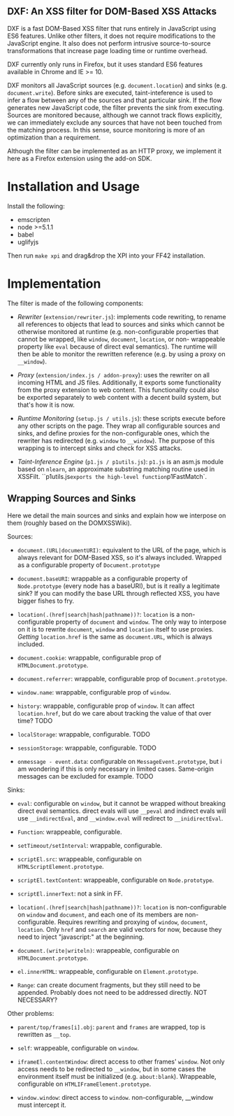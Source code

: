 ## DXF: An XSS filter for DOM-Based XSS Attacks

DXF is a fast DOM-Based XSS filter that runs entirely in JavaScript using ES6
features. Unlike other filters, it does not require modifications to the
JavaScript engine. It also does not perform intrusive source-to-source
transformations that increase page loading time or runtime overhead.

DXF currently only runs in Firefox, but it uses standard ES6 features
available in Chrome and IE >= 10.

DXF monitors all JavaScript sources (e.g. `document.location`) and sinks (e.g.
`document.write`). Before sinks are executed, taint-inteference is used to
infer a flow between any of the sources and that particular sink. If the flow
generates new JavaScript code, the filter prevents the sink from executing.
Sources are monitored because, although we cannot track flows explicitly, we
can immediately exclude any sources that have not been touched from the
matching process. In this sense, source monitoring is more of an optimization
than a requirement.

Although the filter can be implemented as an HTTP proxy, we implement it here
as a Firefox extension using the add-on SDK.

# Installation and Usage

Install the following:

- emscripten
- node >=5.1.1
- babel
- uglifyjs

Then run `make xpi` and drag&drop the XPI into your FF42 installation.

# Implementation

The filter is made of the following components:

* *Rewriter* (`extension/rewriter.js`): implements code rewriting,
to rename all references to objects that lead to sources and sinks which
cannot be otherwise monitored at runtime (e.g. non-configurable properties
that cannot be wrapped, like `window`, `document`, `location`, or non-
wrappeable property like `eval` because of direct eval semantics). The runtime
will then be able to monitor the rewritten reference (e.g. by using a proxy on
`__window`).

* *Proxy* (`extension/index.js / addon-proxy`): uses the rewriter on all
incoming HTML and JS files. Additionally, it exports some functionality from
the proxy extension to web content. This functionality could also be exported
separately to web content with a decent build system, but that's how it is now.

* *Runtime Monitoring* (`setup.js / utils.js`): these scripts execute before
any other scripts on the page. They wrap all configurable sources and sinks,
and define proxies for the non-configurable ones, which the rewriter has
redirected (e.g. `window` to `__window`). The purpose of this wrapping is to
intercept sinks and check for XSS attacks.

* *Taint-Inference Engine* (`p1.js / p1utils.js`): `p1.js` is an asm.js module
based on `nlearn`, an approximate substring matching routine used in
XSSFilt. ``p1utils.js` exports the high-level function `p1FastMatch`.

## Wrapping Sources and Sinks

Here we detail the main sources and sinks and explain how we interpose on them
(roughly based on the DOMXSSWiki).

Sources:

- `document.(URL|documentURI)`: equivalent to the URL of the page, which is
always relevant for DOM-Based XSS, so it's always included. Wrapped as a
configurable property of `Document.prototype`

- `document.baseURI`: wrappable as a configurable property of `Node.prototype`
(every node has a baseURI), but is it really a legitimate sink? If you can
modify the base URL through reflected XSS, you have bigger fishes to fry.

- `location(.(href|search|hash|pathname))?`: `location` is a non-configurable
property of `document` and `window`. The only way to interpose on it is to
rewrite `document`, `window` and `location` itself to use proxies. *Getting*
`location.href` is the same as `document.URL`, which is always included.

- `document.cookie`: wrappable, configurable prop of `HTMLDocument.prototype`.

- `document.referrer`: wrappable, configurable prop of `Document.prototype`.

- `window.name`: wrappable, configurable prop of `window`.

- `history`: wrappable, configurable prop of `window`. It can affect
`location.href`, but do we care about tracking the value of that over time?
TODO

- `localStorage`: wrappable, configurable. TODO

- `sessionStorage`: wrappable, configurable. TODO

- `onmessage - event.data`: configurable on `MessageEvent.prototype`, but i am
wondering if this is only necessary in limited cases. Same-origin messages can
be excluded for example. TODO


Sinks:

- `eval`: configurable on `window`, but it cannot be wrapped without breaking
direct eval semantics. direct evals will use `__peval` and indirect evals will
use `__indirectEval`, and `__window.eval` will redirect to `__inidirectEval`.

- `Function`: wrappeable, configurable. 

- `setTimeout/setInterval`: wrappable, configurable.

- `scriptEl.src`: wrappeable, configurable on `HTMLScriptElement.prototype`.

- `scriptEl.textContent`: wrappeable, configurable on `Node.prototype`.

- `scriptEl.innerText`: not a sink in FF.

- `location(.(href|search|hash|pathname))?`: `location` is non-configurable on
`window` and `document`, and each one of its members are non-configurable.
Requires rewriting and proxying of `window`, `document`, `location`. Only `href` and
`search` are valid vectors for now, because they need to inject "javascript:" at the
beginning.

- `document.(write|writeln)`: wrappeable, configurable on `HTMLDocument.prototype`.

- `el.innerHTML`: wrappeable, configurable on `Element.prototype`.

- `Range`: can create document fragments, but they still need to be appended.
Probably does not need to be addressed directly. NOT NECESSARY?

Other problems:

- `parent/top/frames[i].obj`: `parent` and `frames` are wrapped, top is rewritten as `__top`.

- `self`: wrappeable, configurable on `window`.

- `iframeEl.contentWindow`: direct access to other frames' `window`. Not only
access needs to be redirected to `__window`, but in some cases the environment
itself must be initialized (e.g. `about:blank`). Wrappeable, configurable on
`HTMLIFrameElement.prototype`.

- `window.window`: direct access to `window`. non-configurable, __window must
intercept it.
